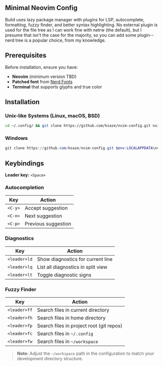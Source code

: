 ## Minimal Neovim Config
Build uses lazy package manager with plugins for LSP, autocomplete, formatting, fuzzy finder, and better syntax highlighting.
No external plugin is used for the file tree as I can work fine with netrw (the default), but I presume that isn't the case for the majority, so you can add some plugin--nerd tree is a popular choice, from my knowledge.

## Prerequisites

Before installation, ensure you have:
- **Neovim** (minimum version TBD)
- **Patched font** from [Nerd Fonts](https://www.nerdfonts.com/)
- **Terminal** that supports glyphs and true color

## Installation

### Unix-like Systems (Linux, macOS, BSD)
```bash
cd ~/.config/ && git clone https://github.com/ksaze/nvim-config.git nvim
```

### Windows
```powershell
git clone https://github.com/ksaze/nvim-config.git $env:LOCALAPPDATA\nvim
```
## Keybindings

**Leader key:** `<Space>`

### Autocompletion
| Key | Action |
|-----|--------|
| `<C-y>` | Accept suggestion |
| `<C-n>` | Next suggestion |
| `<C-p>` | Previous suggestion |

### Diagnostics
| Key | Action |
|-----|--------|
| `<leader>ld` | Show diagnostics for current line |
| `<leader>lq` | List all diagnostics in split view |
| `<leader>lt` | Toggle diagnostic signs |

### Fuzzy Finder
| Key | Action |
|-----|--------|
| `<leader>ff` | Search files in current directory |
| `<leader>fh` | Search files in home directory |
| `<leader>fp` | Search files in project root (git repos) |
| `<leader>fc` | Search files in `~/.config` |
| `<leader>fw` | Search files in `~/workspace` |

> **Note:** Adjust the `~/workspace` path in the configuration to match your development directory structure.


